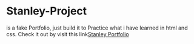 # Stanley-Project
is a fake Portfolio, 
just build it to Practice what i have learned in html and css.
Check it out by visit this link[Stanley Portfolio](https://stanley-portfolio.onrender.com/)
